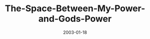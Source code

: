 ---
layout: music 
title: "The-Space-Between-My-Power-and-Gods-Power"
series: "The Space Between"
date: 2003-01-18 
description: "We've somehow lost that healthy space between sanity and our maximum limits."
audio: "http://s3.amazonaws.com/crossroadsaudiomessages/My Power and Gods Power.mp3"
audio-duration: "39:21"
---